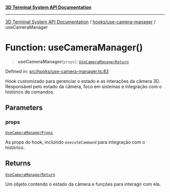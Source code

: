 [**3D Terminal System API Documentation**](../../../README.md)

***

[3D Terminal System API Documentation](../../../README.md) / [hooks/use-camera-manager](../README.md) / useCameraManager

# Function: useCameraManager()

> **useCameraManager**(`props`): [`UseCameraManagerReturn`](../interfaces/UseCameraManagerReturn.md)

Defined in: [src/hooks/use-camera-manager.ts:83](https://github.com/Dicommunitas/ThreeJS_Terminal_3D/blob/badc3233eff8eb21985e1864af032399a617b0af/src/hooks/use-camera-manager.ts#L83)

Hook customizado para gerenciar o estado e as interações da câmera 3D.
Responsável pelo estado da câmera, foco em sistemas e integração com o histórico de comandos.

## Parameters

### props

[`UseCameraManagerProps`](../interfaces/UseCameraManagerProps.md)

As props do hook, incluindo `executeCommand` para integração com o histórico.

## Returns

[`UseCameraManagerReturn`](../interfaces/UseCameraManagerReturn.md)

Um objeto contendo o estado da câmera e funções para interagir com ela.
